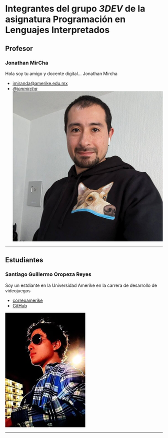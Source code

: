 # Integrantes del grupo _3DEV_ de la asignatura Programación en Lenguajes Interpretados

## Profesor

### Jonathan MirCha

Hola soy tu amigo y docente digital... Jonathan Mircha

- [jmiranda@amerike.edu.mx](jmiranda@amerike.edu.mx)
- [_@jonmircha_](https://github.com/jonmircha)
  ![Jonathan MirCha](./img/jonmircha.jpg)

---

## Estudiantes

 ### Santiago Guillermo Oropeza Reyes 
 
   Soy un estdiante en la Universidad Amerike en la carrera de desarrollo de videojuegos
 
   - [correoamerike](cdmx2939@amerike.edu.mx) 
   - [GitHub](https://github.com/JulioRegalado) 
 
   ![Tu nombre](./img/yo.jpg)
 
   ---